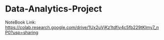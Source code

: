 # Data-Analytics-Project

NoteBook Link: https://colab.research.google.com/drive/1Ux2uVjKz1tdfiv4c5fb229tKlmy7_nP0?usp=sharing
